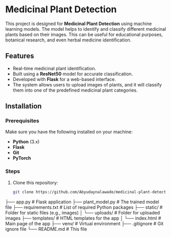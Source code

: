 # Medicinal Plant Detection

This project is designed for **Medicinal Plant Detection** using machine learning models. The model helps to identify and classify different medicinal plants based on their images. This can be useful for educational purposes, botanical research, and even herbal medicine identification.

## Features

- Real-time medicinal plant identification.
- Built using a **ResNet50** model for accurate classification.
- Developed with **Flask** for a web-based interface.
- The system allows users to upload images of plants, and it will classify them into one of the predefined medicinal plant categories.

## Installation

### Prerequisites
Make sure you have the following installed on your machine:
- **Python** (3.x)
- **Flask**
- **Git**
- **PyTorch**

### Steps

1. Clone this repository:
   ```bash
   git clone https://github.com/Abyudaynalawade/medicinal-plant-detection.git

├── app.py                  # Flask application
├── plant_model.py           # The trained model file
├── requirements.txt         # List of required Python packages
├── static/                  # Folder for static files (e.g., images)
│   └── uploads/             # Folder for uploaded images
├── templates/               # HTML templates for the app
│   └── index.html           # Main page of the app
├── venv/                    # Virtual environment
├── .gitignore               # Git ignore file
└── README.md                # This file




